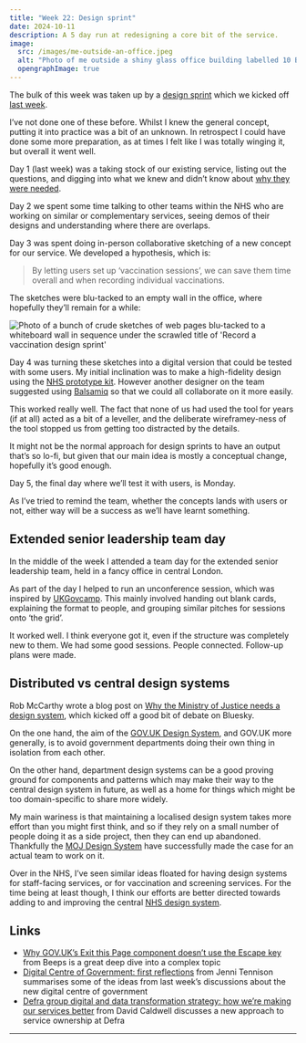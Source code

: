 ```yaml
---
title: "Week 22: Design sprint"
date: 2024-10-11
description: A 5 day run at redesigning a core bit of the service.
image:
  src: /images/me-outside-an-office.jpeg
  alt: "Photo of me outside a shiny glass office building labelled 10 Bressenden Place"
  opengraphImage: true
---
```


The bulk of this week was taken up by a [design sprint](https://www.thesprintbook.com/the-design-sprint) which we kicked off [last week](/posts/week-21-progressive-enhancement/).

I’ve not done one of these before. Whilst I knew the general concept, putting it into practice was a bit of an unknown. In retrospect I could have done some more preparation, as at times I felt like I was totally winging it, but overall it went well.

Day 1 (last week) was a taking stock of our existing service, listing out the questions, and digging into what we knew and didn’t know about [why they were needed](https://service-manual.nhs.uk/content/how-to-write-good-questions-for-forms/make-sure-you-need-each-question).

Day 2 we spent some time talking to other teams within the NHS who are working on similar or complementary services, seeing demos of their designs and understanding where there are overlaps.

Day 3 was spent doing in-person collaborative sketching of a new concept for our service. We developed a hypothesis, which is:

> By letting users set up ‘vaccination sessions’, we can save them time overall and when recording individual vaccinations.

The sketches were blu-tacked to an empty wall in the office, where hopefully they’ll remain for a while:

![Photo of a bunch of crude sketches of web pages blu-tacked to a whiteboard wall in sequence under the scrawled title of 'Record a vaccination design sprint'](/images/design-sprint-sketches.jpeg)

Day 4 was turning these sketches into a digital version that could be tested with some users. My initial inclination was to make a high-fidelity design using the [NHS prototype kit](https://nhsuk-prototype-kit.azurewebsites.net/docs). However another designer on the team suggested using [Balsamiq](https://balsamiq.cloud) so that we could all collaborate on it more easily.

This worked really well. The fact that none of us had used the tool for years (if at all) acted as a bit of a leveller, and the deliberate wireframey-ness of the tool stopped us from getting too distracted by the details.

It might not be the normal approach for design sprints to have an output that’s so lo-fi, but given that our main idea is mostly a conceptual change, hopefully it’s good enough.

Day 5, the final day where we’ll test it with users, is Monday.

As I’ve tried to remind the team, whether the concepts lands with users or not, either way will be a success as we’ll have learnt something.

## Extended senior leadership team day

In the middle of the week I attended a team day for the extended senior leadership team, held in a fancy office in central London.

As part of the day I helped to run an unconference session, which was inspired by [UKGovcamp](https://www.ukgovcamp.com). This mainly involved handing out blank cards, explaining the format to people, and grouping similar pitches for sessions onto ‘the grid’.

It worked well. I think everyone got it, even if the structure was completely new to them. We had some good sessions. People connected. Follow-up plans were made.

## Distributed vs central design systems

Rob McCarthy wrote a blog post on [Why the Ministry of Justice needs a design system](https://medium.com/share-reuse/why-do-we-need-a-design-system-dd15ca8b2361), which kicked off a good bit of debate on Bluesky.

On the one hand, the aim of the [GOV.UK Design System](https://design-system.service.gov.uk), and GOV.UK more generally, is to avoid government departments doing their own thing in isolation from each other.

On the other hand, department design systems can be a good proving ground for components and patterns which may make their way to the central design system in future, as well as a home for things which might be too domain-specific to share more widely.

My main wariness is that maintaining a localised design system takes more effort than you might first think, and so if they rely on a small number of people doing it as a side project, then they can end up abandoned. Thankfully the [MOJ Design System](https://design-patterns.service.justice.gov.uk) have successfully made the case for an actual team to work on it.

Over in the NHS, I’ve seen similar ideas floated for having design systems for staff-facing services, or for vaccination and screening services. For the time being at least though, I think our efforts are better directed towards adding to and improving the central [NHS design system](https://service-manual.nhs.uk/design-system).

## Links

* [Why GOV.UK’s Exit this Page component doesn’t use the Escape key](https://beeps.website/blog/2024-10-09-why-govuk-exit-this-page-doesnt-use-escape/) from Beeps is a great deep dive into a complex topic
* [Digital Centre of Government: first reflections](https://connectedbydata.org/blog/2024/10/07/dcd-first-reflections) from Jenni Tennison summarises some of the ideas from last week’s discussions about the new digital centre of government
* [Defra group digital and data transformation strategy: how we’re making our services better](https://defradigital.blog.gov.uk/2024/10/08/defra-group-digital-and-data-transformation-strategy-how-were-making-our-services-better/) from David Caldwell discusses a new approach to service ownership at Defra

---

